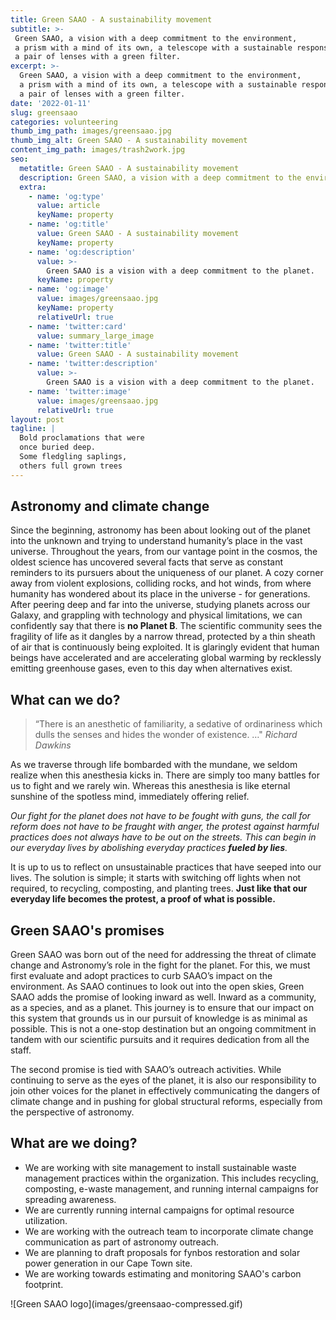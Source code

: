 ```yaml
---
title: Green SAAO - A sustainability movement
subtitle: >-
 Green SAAO, a vision with a deep commitment to the environment, 
 a prism with a mind of its own, a telescope with a sustainable response function, 
 a pair of lenses with a green filter.
excerpt: >-
  Green SAAO, a vision with a deep commitment to the environment, 
  a prism with a mind of its own, a telescope with a sustainable response function, 
  a pair of lenses with a green filter. 
date: '2022-01-11'
slug: greensaao
categories: volunteering
thumb_img_path: images/greensaao.jpg
thumb_img_alt: Green SAAO - A sustainability movement
content_img_path: images/trash2work.jpg
seo:
  metatitle: Green SAAO - A sustainability movement
  description: Green SAAO, a vision with a deep commitment to the environment, a prism with a mind of its own, a telescope with a sustainable response function, a pair of lenses with a green filter.
  extra:
    - name: 'og:type'
      value: article
      keyName: property
    - name: 'og:title'
      value: Green SAAO - A sustainability movement
      keyName: property
    - name: 'og:description'
      value: >-
        Green SAAO is a vision with a deep commitment to the planet.
      keyName: property
    - name: 'og:image'
      value: images/greensaao.jpg
      keyName: property
      relativeUrl: true
    - name: 'twitter:card'
      value: summary_large_image
    - name: 'twitter:title'
      value: Green SAAO - A sustainability movement
    - name: 'twitter:description'
      value: >-
        Green SAAO is a vision with a deep commitment to the planet.
    - name: 'twitter:image'
      value: images/greensaao.jpg
      relativeUrl: true
layout: post
tagline: |
  Bold proclamations that were 
  once buried deep.   
  Some fledgling saplings, 
  others full grown trees
---
```

## Astronomy and climate change

Since the beginning, astronomy has been about looking out of the planet into the unknown and trying to understand humanity’s place in the vast universe. Throughout the years, from our vantage point in the cosmos, the oldest science has uncovered several facts that serve as constant reminders to its pursuers about the uniqueness of our planet. A cozy corner away from violent explosions, colliding rocks, and hot winds, from where humanity has wondered about its place in the universe - for generations. After peering deep and far into the universe, studying planets across our Galaxy, and grappling with technology and physical limitations, we can confidently say that there is **no Planet B**. The scientific community sees the fragility of life as it dangles by a narrow thread, protected by a thin sheath of air that is continuously being exploited. It is glaringly evident that human beings have accelerated and are accelerating global warming by recklessly emitting greenhouse gases, even to this day when alternatives exist.

## What can we do?

> “There is an anesthetic of familiarity, a sedative of ordinariness which dulls the senses and hides the wonder of existence. …"
<cite> Richard Dawkins </cite>

As we traverse through life bombarded with the mundane, we seldom realize when this anesthesia kicks in. There are simply too many battles for us to fight and we rarely win. Whereas this anesthesia is like eternal sunshine of the spotless mind, immediately offering relief. 

*Our fight for the planet does not have to be fought with guns, the call for reform does not have to be fraught with anger, the protest against harmful practices does not always have to be out on the streets. This can begin in our everyday lives by abolishing everyday practices **fueled by lies**.*

 It is up to us to reflect on unsustainable practices that have seeped into our lives. The solution is simple; it starts with switching off lights when not required, to recycling, composting, and planting trees. **Just like that our everyday life becomes the protest, a proof of what is possible.**  

## Green SAAO's promises

Green SAAO was born out of the need for addressing the threat of climate change and Astronomy’s role in the fight for the planet. For this, we must first evaluate and adopt practices to curb SAAO’s impact on the environment. As SAAO continues to look out into the open skies, Green SAAO adds the promise of looking inward as well. Inward as a community, as a species, and as a planet. This journey is to ensure that our impact on this system that grounds us in our pursuit of knowledge is as minimal as possible. This is not a one-stop destination but an ongoing commitment in tandem with our scientific pursuits and it requires dedication from all the staff. 

The second promise is tied with SAAO’s outreach activities. While continuing to serve as the eyes of the planet, it is also our responsibility to join other voices for the planet in effectively communicating the dangers of climate change and in pushing for global structural reforms, especially from the perspective of astronomy. 

## What are we doing?

- We are working with site management to install sustainable waste management practices within the organization. This includes recycling, composting, e-waste management, and running internal campaigns for spreading awareness.
- We are currently running internal campaigns for optimal resource utilization. 
- We are working with the outreach team to incorporate climate change communication as part of astronomy outreach.
- We are planning to draft proposals for fynbos restoration and solar power generation in our Cape Town site.
- We are working towards estimating and monitoring SAAO's carbon footprint. 


<p>
![Green SAAO logo](images/greensaao-compressed.gif)
</p>